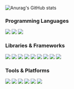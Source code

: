 ![Anurag's GitHub stats](https://github-readme-stats.vercel.app/api?username=SGT-Cho&show_icons=true&theme=radical)

### Programming Languages
<img src="https://img.shields.io/badge/Python-3776AB?style=flat-square&logo=python&logoColor=white"/>
<img src="https://img.shields.io/badge/C-00599C?style=flat-square&logo=c&logoColor=white"/>
<img src="https://img.shields.io/badge/C++-00599C?style=flat-square&logo=cplusplus&logoColor=white"/>

### Libraries & Frameworks
<img src="https://img.shields.io/badge/NumPy-013243?style=flat-square&logo=numpy&logoColor=white"/>
<img src="https://img.shields.io/badge/Pandas-150458?style=flat-square&logo=pandas&logoColor=white"/>
<img src="https://img.shields.io/badge/PyTorch-EE4C2C?style=flat-square&logo=pytorch&logoColor=white"/>
<img src="https://img.shields.io/badge/TensorFlow-FF6F00?style=flat-square&logo=tensorflow&logoColor=white"/>
<img src="https://img.shields.io/badge/Keras-D00000?style=flat-square&logo=keras&logoColor=white"/>
<img src="https://img.shields.io/badge/scikit--learn-F7931E?style=flat-square&logo=scikitlearn&logoColor=white"/>
<img src="https://img.shields.io/badge/OpenCV-5C3EE8?style=flat-square&logo=opencv&logoColor=white"/>
<img src="https://img.shields.io/badge/Matplotlib-ffffff?style=flat-square&logo=matplotlib&logoColor=black"/>
<img src="https://img.shields.io/badge/Seaborn-3776AB?style=flat-square&logo=seaborn&logoColor=white"/>

### Tools & Platforms
<img src="https://img.shields.io/badge/Jupyter-F37626?style=flat-square&logo=jupyter&logoColor=white"/>
<img src="https://img.shields.io/badge/Google%20Colab-F9AB00?style=flat-square&logo=googlecolab&logoColor=white"/>
<img src="https://img.shields.io/badge/Amazon%20AWS-232F3E?style=flat-square&logo=amazonwebservices&logoColor=white"/>
<img src="https://img.shields.io/badge/Google%20Cloud-4285F4?style=flat-square&logo=googlecloud&logoColor=white"/>
<img src="https://img.shields.io/badge/Docker-2496ED?style=flat-square&logo=docker&logoColor=white"/>
<img src="https://img.shields.io/badge/Rhinoceros-801010?style=flat-square&logo=rhinoceros&logoColor=white"/>

<!--
**SGT-Cho/SGT-Cho** is a ✨ _special_ ✨ repository because its `README.md` (this file) appears on your GitHub profile.

Here are some ideas to get you started:

- 🔭 I’m currently working on ...
- 🌱 I’m currently learning ...
- 👯 I’m looking to collaborate on ...
- 🤔 I’m looking for help with ...
- 💬 Ask me about ...
- 📫 How to reach me: ...
- 😄 Pronouns: ...
- ⚡ Fun fact: ...
-->
